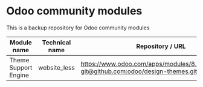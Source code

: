 # Odoo community modules
This is a backup repository for Odoo community modules

Module name | Technical name | Repository / URL | Author | License
------------|----------------|------------------|--------|--------
Theme Support Engine | website_less | https://www.odoo.com/apps/modules/8.0/website_less/<br />[git@github.com:odoo/design-themes.git#8.0](git@github.com:odoo/design-themes.git#8.0) | Odoo S.A. | Affero GPL-3
